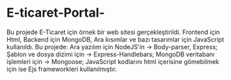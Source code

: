 # E-ticaret-Portal-
Bu projede E-Ticaret için örnek bir web sitesi gerçekleştirildi.
Frontend için Html, Backend için MongoDB, Ara kısımlar ve bazı tasarımlar için JavaScript kullanıldı. 
Bu projede: Ara yazılım için NodeJS'in -> Body-parser, Express;
Şablon ve dosya dizimi için -> Express-Handlebars;
MongoDB veritabanı işlemleri için -> Mongoose;
JavaScript kodlarını html içerisine gömebilmek için ise Ejs frameworkleri kullanılmıştır.
